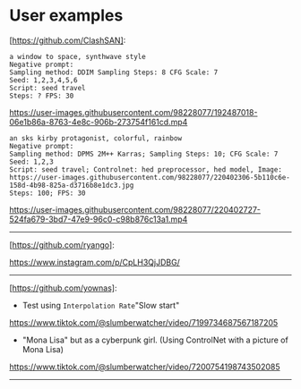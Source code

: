 # User examples

[https://github.com/ClashSAN]:

```
a window to space, synthwave style
Negative prompt:
Sampling method: DDIM Sampling Steps: 8 CFG Scale: 7
Seed: 1,2,3,4,5,6
Script: seed travel
Steps: ? FPS: 30
```

https://user-images.githubusercontent.com/98228077/192487018-06e1b86a-8763-4e8c-906b-273754f161cd.mp4


```
an sks kirby protagonist, colorful, rainbow
Negative prompt:
Sampling method: DPMS 2M++ Karras; Sampling Steps: 10; CFG Scale: 7
Seed: 1,2,3
Script: seed travel; Controlnet: hed preprocessor, hed model, Image: https://user-images.githubusercontent.com/98228077/220402306-5b110c6e-158d-4b98-825a-d3716b8e1dc3.jpg
Steps: 100; FPS: 30
```
https://user-images.githubusercontent.com/98228077/220402727-524fa679-3bd7-47e9-96c0-c98b876c13a1.mp4

---

[https://github.com/ryango]:

https://www.instagram.com/p/CpLH3QjJDBG/

---

[https://github.com/yownas]:

* Test using `Interpolation Rate`"Slow start"

https://www.tiktok.com/@slumberwatcher/video/7199734687567187205

* "Mona Lisa" but as a cyberpunk girl. (Using ControlNet with a picture of Mona Lisa) 

https://www.tiktok.com/@slumberwatcher/video/7200754198743502085

---
